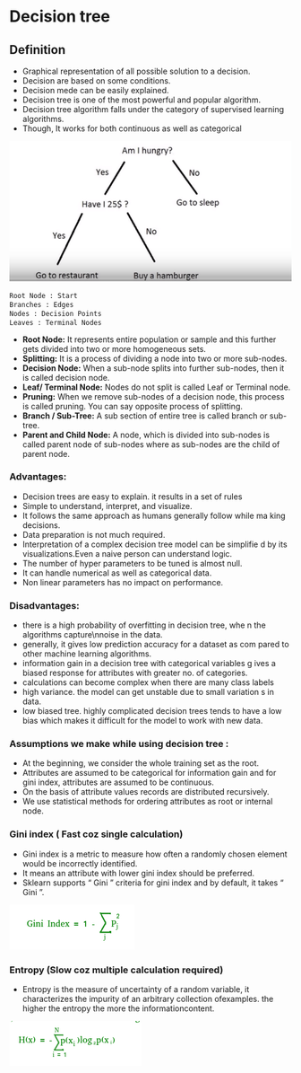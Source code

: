 # Decision tree
## Definition
* Graphical representation of all possible solution to a decision.
* Decision are based on some conditions.
* Decision mede can be easily explained.
* Decision tree is one of the most powerful and popular algorithm.
* Decision tree algorithm falls under the category of supervised learning algorithms.
* Though, It works for both continuous as well as categorical

    

![tree](decisiontree1.png)

````
Root Node : Start
Branches : Edges
Nodes : Decision Points
Leaves : Terminal Nodes
````


* **Root Node:** It represents entire population or sample and this further gets divided into two or more homogeneous sets.
* **Splitting:** It is a process of dividing a node into two or more sub-nodes.
* **Decision Node:** When a sub-node splits into further sub-nodes, then it is called decision node.
* **Leaf/ Terminal Node:** Nodes do not split is called Leaf or Terminal node.
* **Pruning:** When we remove sub-nodes of a decision node, this process is called pruning. You can say opposite process of splitting.
* **Branch / Sub-Tree:** A sub section of entire tree is called branch or sub-tree.
* **Parent and Child Node:** A node, which is divided into sub-nodes is called parent node of sub-nodes where as sub-nodes are the child of parent node.


### Advantages:

* Decision trees are easy to explain. it results in a set of rules
* Simple to understand, interpret, and visualize.
* It follows the same approach as humans generally follow while ma king decisions.
* Data preparation is not much required.
* Interpretation of a complex decision tree model can be simplifie d by its visualizations.Even a naive person can understand logic.
* The number of hyper parameters to be tuned is almost null.
* It can handle numerical as well as categorical data.
* Non linear parameters has no impact on performance.

### Disadvantages:

* there is a high probability of overfitting in decision tree, whe n the algorithms capture\nnoise in the data.
* generally, it gives low prediction accuracy for a dataset as com pared to other machine learning algorithms.
* information gain in a decision tree with categorical variables g ives a biased response for attributes with greater no. of categories.
* calculations can become complex when there are many class labels
* high variance. the model can get unstable due to small variation s in data.
* low biased tree. highly complicated decision trees tends to have a low bias which makes it difficult for the model to work with new data.

### Assumptions we make while using decision tree :

* At the beginning, we consider the whole training set as the root.
* Attributes are assumed to be categorical for information gain and for gini index, attributes are assumed to be continuous.
* On the basis of attribute values records are distributed recursively.
* We use statistical methods for ordering attributes as root or internal node.

### Gini index ( Fast coz single calculation)

* Gini index is a metric to measure how often a randomly chosen element would be incorrectly identified. 
* It means an attribute with lower gini index should be preferred. 
* Sklearn supports “ Gini ” criteria for gini index and by default, it takes “ Gini ”.

![gini.png](gini.png)

### Entropy (Slow coz multiple calculation required)

* Entropy is the measure of uncertainty of a random variable, it characterizes the impurity of an arbitrary collection ofexamples. the higher the entropy the more the informationcontent.

![entrophy.png](entrophy.png)
